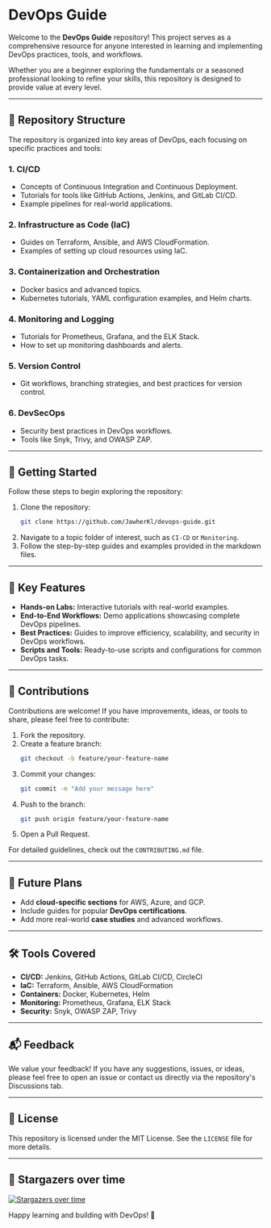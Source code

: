# DevOps Guide

Welcome to the **DevOps Guide** repository! This project serves as a comprehensive resource for anyone interested in learning and implementing DevOps practices, tools, and workflows. 

Whether you are a beginner exploring the fundamentals or a seasoned professional looking to refine your skills, this repository is designed to provide value at every level.

---

## 📁 Repository Structure

The repository is organized into key areas of DevOps, each focusing on specific practices and tools:

### 1. **CI/CD**
- Concepts of Continuous Integration and Continuous Deployment.
- Tutorials for tools like GitHub Actions, Jenkins, and GitLab CI/CD.
- Example pipelines for real-world applications.

### 2. **Infrastructure as Code (IaC)**
- Guides on Terraform, Ansible, and AWS CloudFormation.
- Examples of setting up cloud resources using IaC.

### 3. **Containerization and Orchestration**
- Docker basics and advanced topics.
- Kubernetes tutorials, YAML configuration examples, and Helm charts.

### 4. **Monitoring and Logging**
- Tutorials for Prometheus, Grafana, and the ELK Stack.
- How to set up monitoring dashboards and alerts.

### 5. **Version Control**
- Git workflows, branching strategies, and best practices for version control.

### 6. **DevSecOps**
- Security best practices in DevOps workflows.
- Tools like Snyk, Trivy, and OWASP ZAP.

---

## 🚀 Getting Started

Follow these steps to begin exploring the repository:

1. Clone the repository:
   ```bash
   git clone https://github.com/JawherKl/devops-guide.git
   ```
2. Navigate to a topic folder of interest, such as `CI-CD` or `Monitoring`.
3. Follow the step-by-step guides and examples provided in the markdown files.

---

## 🌟 Key Features

- **Hands-on Labs:** Interactive tutorials with real-world examples.
- **End-to-End Workflows:** Demo applications showcasing complete DevOps pipelines.
- **Best Practices:** Guides to improve efficiency, scalability, and security in DevOps workflows.
- **Scripts and Tools:** Ready-to-use scripts and configurations for common DevOps tasks.

---

## 🤝 Contributions

Contributions are welcome! If you have improvements, ideas, or tools to share, please feel free to contribute:

1. Fork the repository.
2. Create a feature branch:
   ```bash
   git checkout -b feature/your-feature-name
   ```
3. Commit your changes:
   ```bash
   git commit -m "Add your message here"
   ```
4. Push to the branch:
   ```bash
   git push origin feature/your-feature-name
   ```
5. Open a Pull Request.

For detailed guidelines, check out the `CONTRIBUTING.md` file.

---

## 📖 Future Plans

- Add **cloud-specific sections** for AWS, Azure, and GCP.
- Include guides for popular **DevOps certifications**.
- Add more real-world **case studies** and advanced workflows.

---

## 🛠️ Tools Covered

- **CI/CD:** Jenkins, GitHub Actions, GitLab CI/CD, CircleCI
- **IaC:** Terraform, Ansible, AWS CloudFormation
- **Containers:** Docker, Kubernetes, Helm
- **Monitoring:** Prometheus, Grafana, ELK Stack
- **Security:** Snyk, OWASP ZAP, Trivy

---

## 📬 Feedback

We value your feedback! If you have any suggestions, issues, or ideas, please feel free to open an issue or contact us directly via the repository's Discussions tab.

---

## 📜 License

This repository is licensed under the MIT License. See the `LICENSE` file for more details.

---

## 🌟 Stargazers over time
[![Stargazers over time](https://starchart.cc/JawherKl/devops-guide.svg?variant=adaptive)](https://starchart.cc/JawherKl/node-api-postgres)

Happy learning and building with DevOps! 🚀
